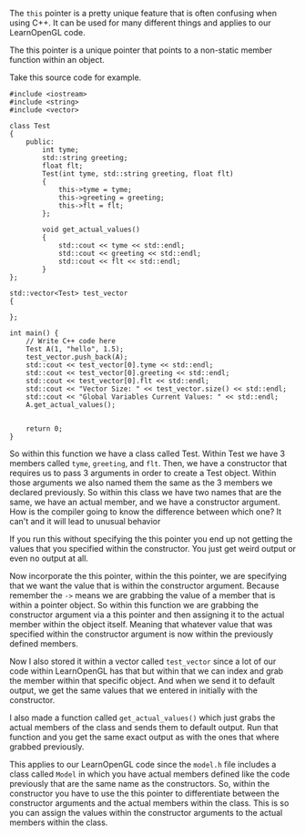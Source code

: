 
The `this` pointer is a pretty unique feature that is often confusing when using C++. It can be used for many different things and applies to our LearnOpenGL code. 

The this pointer is a unique pointer that points to a non-static member function within an object. 

Take this source code for example.

```
#include <iostream>
#include <string>
#include <vector>

class Test
{
    public:
        int tyme; 
        std::string greeting;
        float flt;
        Test(int tyme, std::string greeting, float flt)
        {
            this->tyme = tyme;
            this->greeting = greeting;
            this->flt = flt;
        };
        
        void get_actual_values()
        {
            std::cout << tyme << std::endl;
            std::cout << greeting << std::endl;
            std::cout << flt << std::endl;
        }
};

std::vector<Test> test_vector
{
    
};

int main() {
    // Write C++ code here
    Test A(1, "hello", 1.5);
    test_vector.push_back(A);
    std::cout << test_vector[0].tyme << std::endl;
    std::cout << test_vector[0].greeting << std::endl;
    std::cout << test_vector[0].flt << std::endl;
    std::cout << "Vector Size: " << test_vector.size() << std::endl;
    std::cout << "Global Variables Current Values: " << std::endl;
    A.get_actual_values();
    
    
    return 0;
}
```



So within this function we have a class called Test. Within Test we have 3 members called `tyme`, `greeting`, and `flt`.  Then, we have a constructor that requires us to pass 3 arguments in order to create a Test object. Within those arguments we also named them the same as the 3 members we declared previously. So within this class we have two names that are the same, we have an actual member, and we have a constructor argument. How is the compiler going to know the difference between which one? It can't and it will lead to unusual behavior

If you run this without specifying the this pointer you end up not getting the values that you specified within the constructor. You just get weird output or even no output at all. 

Now incorporate the this pointer, within the this pointer, we are specifying that we want the value that is within the constructor argument. Because remember the `->` means we are grabbing the value of a member that is within a pointer object. So within this function we are grabbing the constructor argument via a this pointer and then assigning it to the actual member within the object itself. Meaning that whatever value that was specified within the constructor argument is now within the previously defined members. 

Now I also stored it within a vector called `test_vector` since a lot of our code within LearnOpenGL has that but within that we can index and grab the member within that specific object. And when we send it to default output, we get the same values that we entered in initially with the constructor. 

I also made a function called `get_actual_values()` which just grabs the actual members of the class and sends them to default output. Run that function and  you get the same exact output as with the ones that where grabbed previously. 

This applies to our LearnOpenGL code since the `model.h` file includes a class called `Model` in which you have actual members defined like the code previously that are the same name as the constructors. So, within the constructor you have to use the this pointer to differentiate between the constructor arguments and the actual members within the class. This is so you can assign the values within the constructor arguments to the actual members within the class.